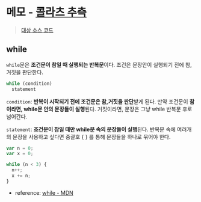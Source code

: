 # 메모 - [콜라츠 추측](https://school.programmers.co.kr/learn/courses/30/lessons/12943)

> [대상 소스 코드](./solution.js#L20-L23)

## while

`while`문은 **조건문이 참일 때 실행되는 반복문**이다. 조건은 문장안이 실행되기 전에 참, 거짓을 판단한다.

```javascript
while (condition)
  statement
```

`condition`: **반복이 시작되기 전에 조건문은 참,거짓을 판단**받게 된다. 만약 조건문이 **참이라면, while문 안의 문장들이 실행**된다. 거짓이라면, 문장은 그냥 while 반복문 후로 넘어간다.

`statement`: **조건문이 참일 때만 while문 속의 문장들이 실행**된다. 반복문 속에 여러개의 문장을 사용하고 싶다면 중괄호 { } 를 통해 문장들을 하나로 묶어야 한다.

```javascript
var n = 0;
var x = 0;

while (n < 3) {
  n++;
  x += n;
}
```

- reference: [while - MDN](https://developer.mozilla.org/ko/docs/Web/JavaScript/Reference/Statements/while)
